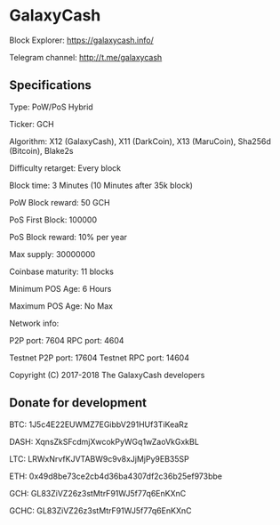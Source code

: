GalaxyCash
======

Block Explorer: https://galaxycash.info/

Telegram channel: http://t.me/galaxycash

Specifications
--------------
Type:                                       PoW/PoS Hybrid

Ticker:                                     GCH

Algorithm:                                  X12 (GalaxyCash), X11 (DarkCoin), X13 (MaruCoin), Sha256d (Bitcoin), Blake2s

Difficulty retarget:                        Every block

Block time:                                 3 Minutes (10 Minutes after 35k block)

PoW Block reward:                           50 GCH

PoS First Block:                            100000

PoS Block reward:                           10% per year

Max supply:                                 30000000

Coinbase maturity:                          11 blocks

Minimum POS Age:                            6 Hours

Maximum POS Age:                            No Max

Network info:

P2P port:                                   7604
RPC port:                                   4604

Testnet P2P port:                           17604
Testnet RPC port:                           14604


Copyright (C) 2017-2018 The GalaxyCash developers


Donate for development
--------------
BTC:                                        1J5c4E22EUWMZ7EGibbV291HUf3TiKeaRz

DASH:                                       XqnsZkSFcdmjXwcokPyWGq1wZaoVkGxkBL

LTC:                                        LRWxNrvfKJVTABW9c9v8xJjMjPy9EB35SP

ETH:                                        0x49d8be73ce2cb4d36ba4307df2c36b25ef973bbe

GCH:                                        GL83ZiVZ26z3stMtrF91WJ5f77q6EnKXnC

GCHC:                                       GL83ZiVZ26z3stMtrF91WJ5f77q6EnKXnC

